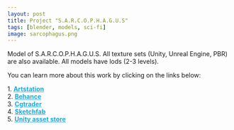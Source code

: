 ```yaml
---
layout: post 
title: Project "S.A.R.C.O.P.H.A.G.U.S"
tags: [blender, models, sci-fi]
image: sarcophagus.png
---
```

Model of S.A.R.C.O.P.H.A.G.U.S.
All texture sets (Unity, Unreal Engine, PBR) are also available. 
All models have lods (2-3 levels).

<!--more-->

You can learn more about this work by clicking on the links below: <br/>

<div>
	1.
    <a href="https://www.artstation.com/artwork/baKzkn" target="_blank" style="font-weight: bold; color: #1CAAD9;">Artstation</a><br/>
	2.
	<a href="https://www.behance.net/gallery/72324359/SARCOPHAGUS" target="_blank" style="font-weight: bold; color: #1CAAD9;">Behance</a><br/>	
	3.
	<a href="https://www.cgtrader.com/3d-models/space/other/sarcophagus-5840fe3d-c9cf-448e-afd0-031aaad056c2" target="_blank" style="font-weight: bold; color: #1CAAD9;">Cgtrader</a><br/>
	4.
	<a href="https://sketchfab.com/3d-models/sarcophagus-5e05138ebf0d48d392ea88b4d62d262a?cursor=cD0yMDE4LTExLTIyKzE2JTNBMzUlM0ExNS40MTMxOTM%3D" target="_blank" style="font-weight: bold; color: #1CAAD9;">Sketchfab</a><br/>	
	5.
	<a href="https://assetstore.unity.com/packages/3d/environments/sci-fi/s-a-r-c-o-p-h-a-g-u-s-133927" target="_blank" style="font-weight: bold; color: #1CAAD9;">Unity asset store</a>
</div>
